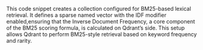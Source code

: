 This code snippet creates a collection configured for BM25-based lexical retrieval. It defines a sparse named vector with the IDF modifier enabled,ensuring that the Inverse Document Frequency, a core component of the BM25 scoring formula, is calculated on Qdrant’s side. This setup allows Qdrant to perform BM25-style retrieval based on keyword frequency and rarity.